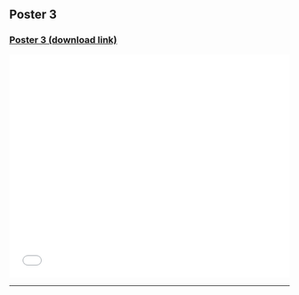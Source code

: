 <h2>Poster 3</h2>


<h3><a href="/pdf/Poster3.pdf">Poster 3 (download link)</a></h3>
<div style="position:relative; width:100%; height:0px; padding-bottom:95%;">
<embed src="/pdf/Poster3.pdf" frameborder="0" width="100%" height="400px"></p>
  
<hr>

